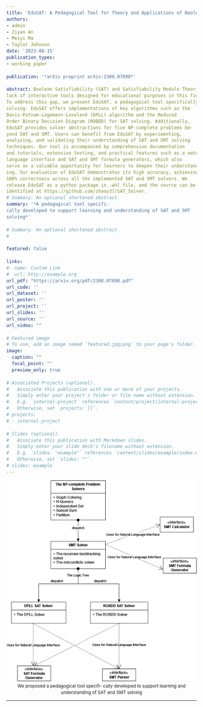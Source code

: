 ```yaml
---
title: 'EduSAT: A Pedagogical Tool for Theory and Applications of Boolean Satisfiability'
authors:
- admin
- Ziyan An
- Meiyi Ma
- Taylor Johnson
date: '2023-08-15'
publication_types:
- working paper

publication: '*arXiv preprint arXiv:2308.07890*'

abstract: Boolean Satisfiability (SAT) and Satisfiability Modulo Theories (SMT) are widely used in automated verification, but there is a
lack of interactive tools designed for educational purposes in this field.
To address this gap, we present EduSAT, a pedagogical tool specifically developed to support learning and understanding of SAT and SMT
solving. EduSAT offers implementations of key algorithms such as the
Davis-Putnam-Logemann-Loveland (DPLL) algorithm and the Reduced
Order Binary Decision Diagram (ROBDD) for SAT solving. Additionally,
EduSAT provides solver abstractions for five NP-complete problems be-
yond SAT and SMT. Users can benefit from EduSAT by experimenting,
analyzing, and validating their understanding of SAT and SMT solving
techniques. Our tool is accompanied by comprehensive documentation
and tutorials, extensive testing, and practical features such as a natural
language interface and SAT and SMT formula generators, which also
serve as a valuable opportunity for learners to deepen their understand-
ing. Our evaluation of EduSAT demonstrates its high accuracy, achieving
100% correctness across all the implemented SAT and SMT solvers. We
release EduSAT as a python package in .whl file, and the source can be
identified at https://github.com/zhaoy37/SAT_Solver.
# Summary. An optional shortened abstract.
summary: '*A pedagogical tool specifi-
cally developed to support learning and understanding of SAT and SMT
solving*'

# Summary. An optional shortened abstract.
# 

featured: false

links:
#- name: Custom Link
#  url: http://example.org
url_pdf: "https://arxiv.org/pdf/2308.07890.pdf"
url_code: ''
url_dataset: ''
url_poster: ''
url_project: ''
url_slides: ''
url_source: ''
url_video: ""

# Featured image
# To use, add an image named `featured.jpg/png` to your page's folder. 
image:
  caption: ""
  focal_point: ""
  preview_only: true

# Associated Projects (optional).
#   Associate this publication with one or more of your projects.
#   Simply enter your project's folder or file name without extension.
#   E.g. `internal-project` references `content/project/internal-project/index.md`.
#   Otherwise, set `projects: []`.
# projects:
# - internal-project

# Slides (optional).
#   Associate this publication with Markdown slides.
#   Simply enter your slide deck's filename without extension.
#   E.g. `slides: "example"` references `content/slides/example/index.md`.
#   Otherwise, set `slides: ""`.
# slides: example
---
```


<center>

![MKCT_workflow](featured.png)
<small>We proposed a pedagogical tool specifi-
cally developed to support learning and understanding of SAT and SMT
solving</small>

</center>

---
